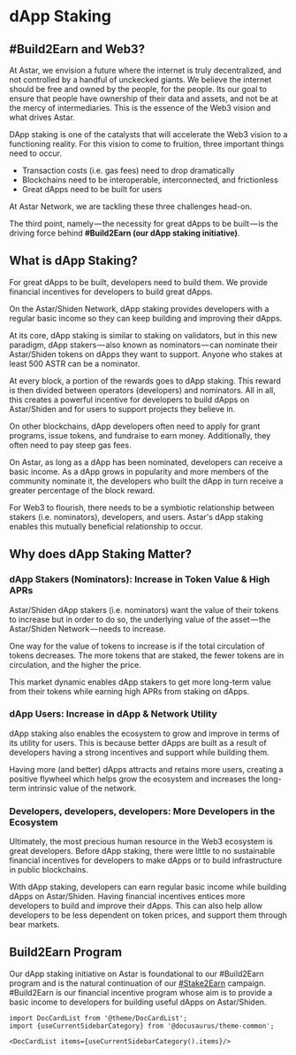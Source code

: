 # dApp Staking


## #Build2Earn and Web3?

At Astar, we envision a future where the internet is truly decentralized, and not controlled by a handful of unckecked giants. We believe the internet should be free and owned by the people, for the people. Its our goal to ensure that people have ownership of their data and assets, and not be at the mercy of intermediaries. This is the essence of the Web3 vision and what drives Astar.

DApp staking is one of the catalysts that will accelerate the Web3 vision to a functioning reality. For this vision to come to fruition, three important things need to occur.

- Transaction costs (i.e. gas fees) need to drop dramatically
- Blockchains need to be interoperable, interconnected, and frictionless
- Great dApps need to be built for users

At Astar Network, we are tackling these three challenges head-on.

The third point, namely — the necessity for great dApps to be built — is the driving force behind **#Build2Earn (our dApp staking initiative)**.

## What is dApp Staking?

For great dApps to be built, developers need to build them. We provide financial incentives for developers to build great dApps.

On the Astar/Shiden Network, dApp staking provides developers with a regular basic income so they can keep building and improving their dApps.

At its core, dApp staking is similar to staking on validators, but in this new paradigm, dApp stakers — also known as nominators — can nominate their Astar/Shiden tokens on dApps they want to support. Anyone who stakes at least 500 ASTR can be a nominator.

At every block, a portion of the rewards goes to dApp staking. This reward is then divided between operators (developers) and nominators. All in all, this creates a powerful incentive for developers to build dApps on Astar/Shiden and for users to support projects they believe in.

On other blockchains, dApp developers often need to apply for grant programs, issue tokens, and fundraise to earn money. Additionally, they often need to pay steep gas fees.

On Astar, as long as a dApp has been nominated, developers can receive a basic income. As a dApp grows in popularity and more members of the community nominate it, the developers who built the dApp in turn receive a greater percentage of the block reward.

For Web3 to flourish, there needs to be a symbiotic relationship between stakers (i.e. nominators), developers, and users. Astar's dApp staking enables this mutually beneficial relationship to occur.

## Why does dApp Staking Matter?

### dApp Stakers (Nominators): Increase in Token Value & High APRs

Astar/Shiden dApp stakers (i.e. nominators) want the value of their tokens to increase but in order to do so, the underlying value of the asset — the Astar/Shiden Network — needs to increase.

One way for the value of tokens to increase is if the total circulation of tokens decreases. The more tokens that are staked, the fewer tokens are in circulation, and the higher the price.

This market dynamic enables dApp stakers to get more long-term value from their tokens while earning high APRs from staking on dApps.

### dApp Users: Increase in dApp & Network Utility

dApp staking also enables the ecosystem to grow and improve in terms of its utility for users. This is because better dApps are built as a result of developers having a strong incentives and support while building them.

Having more (and better) dApps attracts and retains more users, creating a positive flywheel which helps grow the ecosystem and increases the long-term intrinsic value of the network.

### Developers, developers, developers: More Developers in the Ecosystem

Ultimately, the most precious human resource in the Web3 ecosystem is great developers. Before dApp staking, there were little to no sustainable financial incentives for developers to make dApps or to build infrastructure in public blockchains.

With dApp staking, developers can earn regular basic income while building dApps on Astar/Shiden. Having financial incentives entices more developers to build and improve their dApps. This can also help allow developers to be less dependent on token prices, and support them through bear markets.

## Build2Earn Program

Our dApp staking initiative on Astar is foundational to our #Build2Earn program and is the natural continuation of our [#Stake2Earn](https://medium.com/astar-network/stake2earn-festival-411cb712a380) campaign. #Build2Earn is our financial incentive program whose aim is to provide a basic income to developers for building useful dApps on Astar/Shiden.

```mdx-code-block
import DocCardList from '@theme/DocCardList';
import {useCurrentSidebarCategory} from '@docusaurus/theme-common';

<DocCardList items={useCurrentSidebarCategory().items}/>
```
